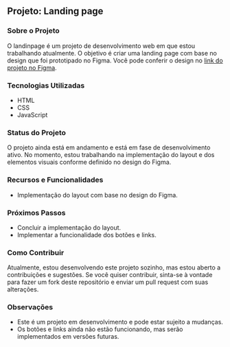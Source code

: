 
## Projeto: Landing page

### Sobre o Projeto
O landinpage é um projeto de desenvolvimento web em que estou trabalhando atualmente. O objetivo é criar uma landing page com base no design que foi prototipado no Figma. Você pode conferir o design no [link do projeto no Figma](https://www.figma.com/file/GQpvxPjioFcIS7ckH0A9j5/3d-shape-Landing-page-(Community)?type=design&node-id=15-193&mode=design&t=8GVCOkY3spoNyOpE-0).

### Tecnologias Utilizadas
- HTML
- CSS
- JavaScript

### Status do Projeto
O projeto ainda está em andamento e está em fase de desenvolvimento ativo. No momento, estou trabalhando na implementação do layout e dos elementos visuais conforme definido no design do Figma.

### Recursos e Funcionalidades
- Implementação do layout com base no design do Figma.

### Próximos Passos
- Concluir a implementação do layout.
- Implementar a funcionalidade dos botões e links.

### Como Contribuir
Atualmente, estou desenvolvendo este projeto sozinho, mas estou aberto a contribuições e sugestões. Se você quiser contribuir, sinta-se à vontade para fazer um fork deste repositório e enviar um pull request com suas alterações.

### Observações
- Este é um projeto em desenvolvimento e pode estar sujeito a mudanças.
- Os botões e links ainda não estão funcionando, mas serão implementados em versões futuras.
